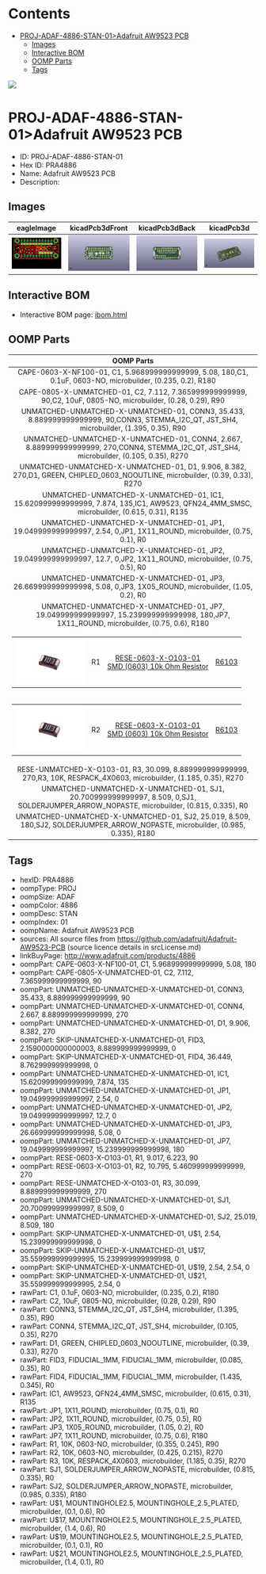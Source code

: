 



Contents
========

* [PROJ-ADAF-4886-STAN-01>Adafruit AW9523 PCB](#proj-adaf-4886-stan-01adafruit-aw9523-pcb)
	* [Images](#images)
	* [Interactive BOM](#interactive-bom)
	* [OOMP Parts](#oomp-parts)
	* [Tags](#tags)
  
![][im]
# PROJ-ADAF-4886-STAN-01>Adafruit AW9523 PCB

- ID: PROJ-ADAF-4886-STAN-01
- Hex ID: PRA4886
- Name: Adafruit AW9523 PCB
- Description: 

## Images
  
  

|eagleImage|kicadPcb3dFront|kicadPcb3dBack|kicadPcb3d|
| :---: | :---: | :---: | :---: |
|[![eagleImage](eagleImage_140.png)](eagleImage_600.png)|[![kicadPcb3dFront](kicadPcb3dFront_140.png)](kicadPcb3dFront_600.png)|[![kicadPcb3dBack](kicadPcb3dBack_140.png)](kicadPcb3dBack_600.png)|[![kicadPcb3d](kicadPcb3d_140.png)](kicadPcb3d_600.png)|

## Interactive BOM

- Interactive BOM page: [ibom.html](kicad/bom/ibom.html)

## OOMP Parts
  

|OOMP Parts|
| :---: |
|CAPE-0603-X-NF100-01, C1, 5.968999999999999, 5.08, 180,C1, 0.1uF, 0603-NO, microbuilder, (0.235, 0.2), R180|
|CAPE-0805-X-UNMATCHED-01, C2, 7.112, 7.365999999999999, 90,C2, 10uF, 0805-NO, microbuilder, (0.28, 0.29), R90|
|UNMATCHED-UNMATCHED-X-UNMATCHED-01, CONN3, 35.433, 8.889999999999999, 90,CONN3, STEMMA_I2C_QT, JST_SH4, microbuilder, (1.395, 0.35), R90|
|UNMATCHED-UNMATCHED-X-UNMATCHED-01, CONN4, 2.667, 8.889999999999999, 270,CONN4, STEMMA_I2C_QT, JST_SH4, microbuilder, (0.105, 0.35), R270|
|UNMATCHED-UNMATCHED-X-UNMATCHED-01, D1, 9.906, 8.382, 270,D1, GREEN, CHIPLED_0603_NOOUTLINE, microbuilder, (0.39, 0.33), R270|
|UNMATCHED-UNMATCHED-X-UNMATCHED-01, IC1, 15.620999999999999, 7.874, 135,IC1, AW9523, QFN24_4MM_SMSC, microbuilder, (0.615, 0.31), R135|
|UNMATCHED-UNMATCHED-X-UNMATCHED-01, JP1, 19.049999999999997, 2.54, 0,JP1, 1X11_ROUND, microbuilder, (0.75, 0.1), R0|
|UNMATCHED-UNMATCHED-X-UNMATCHED-01, JP2, 19.049999999999997, 12.7, 0,JP2, 1X11_ROUND, microbuilder, (0.75, 0.5), R0|
|UNMATCHED-UNMATCHED-X-UNMATCHED-01, JP3, 26.669999999999998, 5.08, 0,JP3, 1X05_ROUND, microbuilder, (1.05, 0.2), R0|
|UNMATCHED-UNMATCHED-X-UNMATCHED-01, JP7, 19.049999999999997, 15.239999999999998, 180,JP7, 1X11_ROUND, microbuilder, (0.75, 0.6), R180|
|<table><tr><td>![RESE-0603-X-O103-01](https://raw.githubusercontent.com/oomlout/oomlout_OOMP_parts/main/RESE-0603-X-O103-01/image_140.jpg)</td><td> R1</td><td>[RESE-0603-X-O103-01<br>SMD (0603) 10k Ohm Resistor](https://github.com/oomlout/oomlout_OOMP_parts/tree/main/RESE-0603-X-O103-01/)</td><td>[R6103](https://github.com/oomlout/oomlout_OOMP_parts/tree/main/RESE-0603-X-O103-01/)</td></tr></table>|
|<table><tr><td>![RESE-0603-X-O103-01](https://raw.githubusercontent.com/oomlout/oomlout_OOMP_parts/main/RESE-0603-X-O103-01/image_140.jpg)</td><td> R2</td><td>[RESE-0603-X-O103-01<br>SMD (0603) 10k Ohm Resistor](https://github.com/oomlout/oomlout_OOMP_parts/tree/main/RESE-0603-X-O103-01/)</td><td>[R6103](https://github.com/oomlout/oomlout_OOMP_parts/tree/main/RESE-0603-X-O103-01/)</td></tr></table>|
|RESE-UNMATCHED-X-O103-01, R3, 30.099, 8.889999999999999, 270,R3, 10K, RESPACK_4X0603, microbuilder, (1.185, 0.35), R270|
|UNMATCHED-UNMATCHED-X-UNMATCHED-01, SJ1, 20.700999999999997, 8.509, 0,SJ1, SOLDERJUMPER_ARROW_NOPASTE, microbuilder, (0.815, 0.335), R0|
|UNMATCHED-UNMATCHED-X-UNMATCHED-01, SJ2, 25.019, 8.509, 180,SJ2, SOLDERJUMPER_ARROW_NOPASTE, microbuilder, (0.985, 0.335), R180|

## Tags

- hexID: PRA4886
- oompType: PROJ
- oompSize: ADAF
- oompColor: 4886
- oompDesc: STAN
- oompIndex: 01
- oompName: Adafruit AW9523 PCB
- sources: All source files from https://github.com/adafruit/Adafruit-AW9523-PCB (source licence details in srcLicense.md)
- linkBuyPage: http://www.adafruit.com/products/4886
- oompPart: CAPE-0603-X-NF100-01, C1, 5.968999999999999, 5.08, 180
- oompPart: CAPE-0805-X-UNMATCHED-01, C2, 7.112, 7.365999999999999, 90
- oompPart: UNMATCHED-UNMATCHED-X-UNMATCHED-01, CONN3, 35.433, 8.889999999999999, 90
- oompPart: UNMATCHED-UNMATCHED-X-UNMATCHED-01, CONN4, 2.667, 8.889999999999999, 270
- oompPart: UNMATCHED-UNMATCHED-X-UNMATCHED-01, D1, 9.906, 8.382, 270
- oompPart: SKIP-UNMATCHED-X-UNMATCHED-01, FID3, 2.1590000000000003, 8.889999999999999, 0
- oompPart: SKIP-UNMATCHED-X-UNMATCHED-01, FID4, 36.449, 8.762999999999998, 0
- oompPart: UNMATCHED-UNMATCHED-X-UNMATCHED-01, IC1, 15.620999999999999, 7.874, 135
- oompPart: UNMATCHED-UNMATCHED-X-UNMATCHED-01, JP1, 19.049999999999997, 2.54, 0
- oompPart: UNMATCHED-UNMATCHED-X-UNMATCHED-01, JP2, 19.049999999999997, 12.7, 0
- oompPart: UNMATCHED-UNMATCHED-X-UNMATCHED-01, JP3, 26.669999999999998, 5.08, 0
- oompPart: UNMATCHED-UNMATCHED-X-UNMATCHED-01, JP7, 19.049999999999997, 15.239999999999998, 180
- oompPart: RESE-0603-X-O103-01, R1, 9.017, 6.223, 90
- oompPart: RESE-0603-X-O103-01, R2, 10.795, 5.460999999999999, 270
- oompPart: RESE-UNMATCHED-X-O103-01, R3, 30.099, 8.889999999999999, 270
- oompPart: UNMATCHED-UNMATCHED-X-UNMATCHED-01, SJ1, 20.700999999999997, 8.509, 0
- oompPart: UNMATCHED-UNMATCHED-X-UNMATCHED-01, SJ2, 25.019, 8.509, 180
- oompPart: SKIP-UNMATCHED-X-UNMATCHED-01, U$1, 2.54, 15.239999999999998, 0
- oompPart: SKIP-UNMATCHED-X-UNMATCHED-01, U$17, 35.559999999999995, 15.239999999999998, 0
- oompPart: SKIP-UNMATCHED-X-UNMATCHED-01, U$19, 2.54, 2.54, 0
- oompPart: SKIP-UNMATCHED-X-UNMATCHED-01, U$21, 35.559999999999995, 2.54, 0
- rawPart: C1, 0.1uF, 0603-NO, microbuilder, (0.235, 0.2), R180
- rawPart: C2, 10uF, 0805-NO, microbuilder, (0.28, 0.29), R90
- rawPart: CONN3, STEMMA_I2C_QT, JST_SH4, microbuilder, (1.395, 0.35), R90
- rawPart: CONN4, STEMMA_I2C_QT, JST_SH4, microbuilder, (0.105, 0.35), R270
- rawPart: D1, GREEN, CHIPLED_0603_NOOUTLINE, microbuilder, (0.39, 0.33), R270
- rawPart: FID3, FIDUCIAL_1MM, FIDUCIAL_1MM, microbuilder, (0.085, 0.35), R0
- rawPart: FID4, FIDUCIAL_1MM, FIDUCIAL_1MM, microbuilder, (1.435, 0.345), R0
- rawPart: IC1, AW9523, QFN24_4MM_SMSC, microbuilder, (0.615, 0.31), R135
- rawPart: JP1, 1X11_ROUND, microbuilder, (0.75, 0.1), R0
- rawPart: JP2, 1X11_ROUND, microbuilder, (0.75, 0.5), R0
- rawPart: JP3, 1X05_ROUND, microbuilder, (1.05, 0.2), R0
- rawPart: JP7, 1X11_ROUND, microbuilder, (0.75, 0.6), R180
- rawPart: R1, 10K, 0603-NO, microbuilder, (0.355, 0.245), R90
- rawPart: R2, 10K, 0603-NO, microbuilder, (0.425, 0.215), R270
- rawPart: R3, 10K, RESPACK_4X0603, microbuilder, (1.185, 0.35), R270
- rawPart: SJ1, SOLDERJUMPER_ARROW_NOPASTE, microbuilder, (0.815, 0.335), R0
- rawPart: SJ2, SOLDERJUMPER_ARROW_NOPASTE, microbuilder, (0.985, 0.335), R180
- rawPart: U$1, MOUNTINGHOLE2.5, MOUNTINGHOLE_2.5_PLATED, microbuilder, (0.1, 0.6), R0
- rawPart: U$17, MOUNTINGHOLE2.5, MOUNTINGHOLE_2.5_PLATED, microbuilder, (1.4, 0.6), R0
- rawPart: U$19, MOUNTINGHOLE2.5, MOUNTINGHOLE_2.5_PLATED, microbuilder, (0.1, 0.1), R0
- rawPart: U$21, MOUNTINGHOLE2.5, MOUNTINGHOLE_2.5_PLATED, microbuilder, (1.4, 0.1), R0



[im]: kicadPcb3d_450.png
